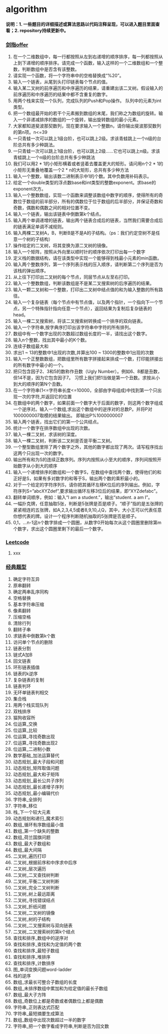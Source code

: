 # algorithm
#### 说明：1. 一些题目的详细描述或算法思路以代码注释呈现，可以进入题目里面查看；2. repository持续更新中。
### [剑指offer](https://github.com/fupengfei058/algorithm/tree/master/%E5%89%91%E6%8C%87offer)
1. 在一个二维数组中，每一行都按照从左到右递增的顺序排序，每一列都按照从上到下递增的顺序排序。请完成一个函数，输入这样的一个二维数组和一个整数，判断数组中是否含有该整数。
2. 请实现一个函数，将一个字符串中的空格替换成“%20”。
3. 输入一个链表，从尾到头打印链表每个节点的值。
4. 输入某二叉树的前序遍历和中序遍历的结果，请重建出该二叉树。假设输入的前序遍历和中序遍历的结果中都不含重复的数字。
5. 用两个栈来实现一个队列，完成队列的Push和Pop操作。 队列中的元素为int类型。
6. 把一个数组最开始的若干个元素搬到数组的末尾，我们称之为数组的旋转。输入一个非递减排序的数组的一个旋转，输出旋转数组的最小元素。
7. 大家都知道斐波那契数列，现在要求输入一个整数n，请你输出斐波那契数列的第n项。n<=39
8. 一只青蛙一次可以跳上1级台阶，也可以跳上2级。求该青蛙跳上一个n级的台阶总共有多少种跳法。
9. 一只青蛙一次可以跳上1级台阶，也可以跳上2级……它也可以跳上n级。求该青蛙跳上一个n级的台阶总共有多少种跳法
10. 我们可以用2 * 1的小矩形横着或者竖着去覆盖更大的矩形。请问用n个2 * 1的小矩形无重叠地覆盖一个2 * n的大矩形，总共有多少种方法
11. 输入一个整数，输出该数二进制表示中1的个数。其中负数用补码表示。
12. 给定一个double类型的浮点数base和int类型的整数exponent。求base的exponent次方。
13. 输入一个整数数组，实现一个函数来调整该数组中数字的顺序，使得所有的奇数位于数组的前半部分，所有的偶数位于位于数组的后半部分，并保证奇数和奇数，偶数和偶数之间的相对位置不变。
14. 输入一个链表，输出该链表中倒数第k个结点。
15. 输入两个单调递增的链表，输出两个链表合成后的链表，当然我们需要合成后的链表满足单调不减规则。
16. 输入两棵二叉树A，B，判断B是不是A的子结构。（ps：我们约定空树不是任意一个树的子结构）
17. 操作给定的二叉树，将其变换为源二叉树的镜像。
18. 输入一个矩阵，按照从外向里以顺时针的顺序依次打印出每一个数字
19. 定义栈的数据结构，请在该类型中实现一个能够得到栈最小元素的min函数。
20. 输入两个整数序列，第一个序列表示栈的压入顺序，请判断第二个序列是否为该栈的弹出顺序。
21. 从上往下打印出二叉树的每个节点，同层节点从左至右打印。
22. 输入一个整数数组，判断该数组是不是某二叉搜索树的后序遍历的结果。
23. 输入一颗二叉树和一个整数，打印出二叉树中结点值的和为输入整数的所有路径。
24. 输入一个复杂链表（每个节点中有节点值，以及两个指针，一个指向下一个节点，另一个特殊指针指向任意一个节点），返回结果为复制后复杂链表的head。
25. 输入一棵二叉搜索树，将该二叉搜索树转换成一个排序的双向链表。
26. 输入一个字符串,按字典序打印出该字符串中字符的所有排列。
27. 数组中有一个数字出现的次数超过数组长度的一半，请找出这个数字。
28. 输入n个整数，找出其中最小的K个数。
29. 连续子数组最大和
30. 求出1 ~ 13的整数中1出现的次数,并算出100 ~ 1300的整数中1出现的次数
31. 输入一个正整数数组，把数组里所有数字拼接起来排成一个数，打印能拼接出的所有数字中最小的一个。
32. 把只包含因子2、3和5的数称作丑数（Ugly Number）。例如6、8都是丑数，但14不是，因为它包含因子7。 习惯上我们把1当做是第一个丑数。求按从小到大的顺序的第N个丑数。
33. 在一个字符串(1<=字符串长度<=10000，全部由字母组成)中找到第一个只出现一次的字符,并返回它的位置
34. 在数组中的两个数字，如果前面一个数字大于后面的数字，则这两个数字组成一个逆序对。输入一个数组,求出这个数组中的逆序对的总数P。并将P对1000000007取模的结果输出。 即输出P%1000000007
35. 输入两个链表，找出它们的第一个公共结点。
36. 统计一个数字在排序数组中出现的次数。
37. 输入一棵二叉树，求该树的深度。
38. 输入一棵二叉树，判断该二叉树是否是平衡二叉树。
39. 一个整型数组里除了两个数字之外，其他的数字都出现了两次。请写程序找出这两个只出现一次的数字。
40. 输出所有和为S的连续正数序列。序列内按照从小至大的顺序，序列间按照开始数字从小到大的顺序
41. 输入一个递增排序的数组和一个数字S，在数组中查找两个数，使得他们的和正好是S，如果有多对数字的和等于S，输出两个数的乘积最小的。
42. 对于一个给定的字符序列S，请你把其循环左移K位后的序列输出。例如，字符序列S=”abcXYZdef”,要求输出循环左移3位后的结果，即“XYZdefabc”。
43. 翻转单词顺序，例如：输入“I am a student.”，输出“student. a am I”。
44. 一幅扑克牌，任意抽取5张，判断是5张牌是否是顺子。“顺子”指的是五张牌的紧紧相连的五张牌，如A,2,3,4,5或者8,9,10,J,Q，其中，大小王可以代表任意你想代表的牌。设计一个程序判断随机抽取的5张牌是否是顺子。
45. 0,1，...n-1这n个数字排成一个圆圈，从数字0开始每次从这个圆圈里删除第m个数字，求出这个圆圈里剩下的最后一个数字。

### [Leetcode](https://github.com/fupengfei058/algorithm/tree/master/Leetcode)
1. xxx
### [经典题型](https://github.com/fupengfei058/algorithm/tree/master/%E7%BB%8F%E5%85%B8%E9%A2%98%E5%9E%8B)
1. 确定字符互异
2. 原串翻转
3. 确定两串乱序同构
4. 空格替换
5. 基本字符串压缩
6. 像素翻转
7. 压缩空格
8. 清除行列
9. 翻转子串
10. 求链表中倒数第k个数 
11. 访问单个节点的删除
12. 链表分割 
13. 链式A加B
14. 回文链表
15. 环形链表插值
16. 链表的k逆序
17. 复杂链表的复制
18. 链表判环
19. 无环单链表判相交
20. 集合栈
21. 用两个栈实现队列
22. 双栈排序
23. 猫狗收容所
24. 位运算_交换
25. 位运算_比较
26. 位运算_寻找奇数出现
27. 位运算_寻找奇数出现2
28. 位运算_二进制小数
29. 数学基础_加法运算替代
30. 动态规划_最大子段和问题
31. 动态规划_矩阵取值问题
32. 动态规划_最大和子矩阵
33. 动态规划_最长公共子序列
34. 动态规划_最长递增子序列
35. 动态规划_最小编辑代价
36. 字符串_全排列
37. 字符串_移位
38. 栈_下一个较大元素
39. 动态规划和递归_魔术索引
40. 数组_循环有序数组最小值
41. 数组_第一个缺失的整数
42. 数组_荷兰国旗问题
43. 数组_最大子数组和
44. 数组_最大间隔
45. 二叉树_遍历打印
46. 二叉树_根据前序和中序求中后序
47. 二叉树_层次遍历
48. 二叉树_二叉查找树判断
49. 二叉树_平衡二叉树判断
50. 二叉树_完全二叉树判断
51. 二叉树_树上最远距离
52. 二叉树_寻找错误结点
53. 二叉树_折纸问题
54. 二叉树_二叉树的镜像
55. 二叉树_树的子结构
56. 二叉树_二叉搜索树与双向链表
57. 二叉树_二叉搜索树的第k个结点
58. 查找和排序_数组中的逆序对
59. 查找和排序_查找和为定值的两个数
60. 查找和排序_最短子数组
61. 查找和排序_堆排序
62. 查找和排序_计数排序
63. 图_单词变换问题word-ladder
64. 栈的逆序
65. 数组_求最长可整合子数组的长度
66. 数组_未排序数组中累加和为给定值的最长子数组
67. 数组_最大子方阵
68. 数组_奇数位上都是奇数或者偶数位上都是偶数
69. 字符串_正则表达式匹配
70. 字符串_最短摘要生成算法
71. 数组_数组中出现次数超过一半的数字
72. 字符串_把一个数字看成字符串,判断是否为回文数
